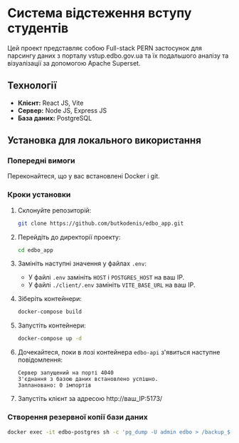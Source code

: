 # Система відстеження вступу студентів

Цей проект представляє собою Full-stack PERN застосунок для парсингу даних з порталу vstup.edbo.gov.ua та їх подальшого аналізу та візуалізації за допомогою Apache Superset.

## Технології

- **Клієнт:** React JS, Vite
- **Сервер:** Node JS, Express JS
- **База даних:** PostgreSQL

## Установка для локального використання

### Попередні вимоги

Переконайтеся, що у вас встановлені Docker і git.

### Кроки установки

1. Склонуйте репозиторій:

    ```bash
    git clone https://github.com/butkodenis/edbo_app.git
    ```

2. Перейдіть до директорії проекту:

    ```bash
    cd edbo_app
    ```

3. Замініть наступні значення у файлах `.env`:

    - У файлі `.env` замініть `HOST` і `POSTGRES_HOST` на ваш IP.
    - У файлі `./client/.env` замініть `VITE_BASE_URL` на ваш IP.

4. Зіберіть контейнери:

    ```bash
    docker-compose build
    ```

5. Запустіть контейнери:

    ```bash
    docker-compose up -d
    ```

6. Дочекайтеся, поки в лозі контейнера `edbo-api` з'явиться наступне повідомлення:

    ```
    Сервер запущений на порті 4040
    З'єднання з базою даних встановлено успішно.
    Заплановано: 0 імпортів
    ```

7. Запустіть клієнт за адресою http://ваш_IP:5173/

### Створення резервної копії бази даних

```bash
docker exec -it edbo-postgres sh -c 'pg_dump -U admin edbo > /backup_$(date +%Y%m%d_%H%M%S).sql' > ./backup_$(date +%Y%m%d_%H%M%S).sql
